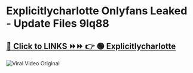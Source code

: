 
 # Explicitlycharlotte Onlyfans Leaked - Update Files 9lq88

## <h2><a href="https://clipsfans.com/Explicitlycharlotte&ref=git">🔗 Click to LINKS ⏩⏩ 👉 🟢 Explicitlycharlotte </a></h2>

<a href="https://clipsfans.com/Explicitlycharlotte&ref=git" rel="nofollow" data-target="animated-image.originalLink"><img src="https://i.ibb.co.com/xMMVF88/686577567.gif" alt="Viral Video Original" style="max-width: 100%; display: inline-block;" data-target="animated-image.originalImage"></a>

